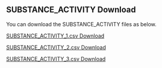 ## SUBSTANCE_ACTIVITY Download

You can download the SUBSTANCE_ACTIVITY files as below.

[SUBSTANCE_ACTIVITY_1.csv Download](https://drive.google.com/file/d/1--t_H8vhwhRKouopbTFami1Rjq4rdP2x/view?usp=sharing)

[SUBSTANCE_ACTIVITY_2.csv Download](https://drive.google.com/file/d/1-0BE6JqZtWDsXmexCAxPhxpgK-gKUVUE/view?usp=sharing)

[SUBSTANCE_ACTIVITY_3.csv Download](https://drive.google.com/file/d/12bww4M2yVAL7hydduFia_AWUCNjQJexn/view?usp=sharing)

